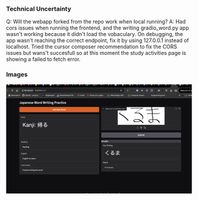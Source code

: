 ### Technical Uncertainty
Q: Will the webapp forked from the repo work when local running?
A: Had cors issues when running the frontend, and the writing gradio_word.py app wasn't working because it didn't load the vobaculary.
On debugging, the app wasn't reaching the correct endpoint, fix it by using 127.0.0.1 instead of localhost.
Tried the cursor composer recommendation to fix the CORS issues but wans't succesfull so at this moment the study activities page is showing a failed to fetch error.

### Images

![Kanji incorrect](./images/kanji_incorrect.png)
